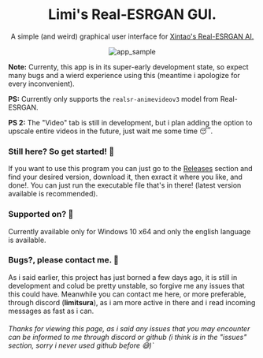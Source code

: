 <h1 align = "center"> Limi's Real-ESRGAN GUI. </h1>
<p align = "center"> A simple (and weird) graphical user interface for <a href = "https://github.com/xinntao/Real-ESRGAN"> Xintao's Real-ESRGAN AI.</a> </p>

<p align="center"> 
  <img src="https://cdn.discordapp.com/attachments/1239446558320103444/1239446731494522990/img.png?ex=6642f438&is=6641a2b8&hm=381ff4905dd7a5925197bf1a298367b9159022ea6f9b2280c7f51a9f74012291&" alt="app_sample"> 
</p>

**Note:** Currenty, this app is in its super-early development state, so expect many bugs and a wierd experience using this (meantime i apologize for every inconvenient).

**PS:** Currently only supports the `realsr-animevideov3` model from Real-ESRGAN.

**PS 2:** The "Video" tab is still in development, but i plan adding the option to upscale entire videos in the future, just wait me some time 😴.

### Still here? So get started! 👀

If you want to use this program you can just go to the <a href = "https://github.com/Limitsura/Limi-s-Real-ESRGAN-GUI/releases"> Releases</a> section and find your desired version, download it, then exract it where you like, and done!. You can just run the executable file that's in there! (latest version available is recommended).


### Supported on? 🍋

Currently available only for Windows 10 x64 and only the english language is available.

### Bugs?, please contact me. 🥱

As i said earlier, this project has just borned a few days ago, it is still in development and colud be pretty unstable, so forgive me any issues that this could have.
Meanwhile you can contact me here, or more preferable, through discord (**limitsura**), as i am more active in there and i read incoming messages as fast as i can.

###### Thanks for viewing this page, as i said any issues that you may encounter can be informed to me through discord or github (i think is in the "issues" section, sorry i never used github before 😅)`
